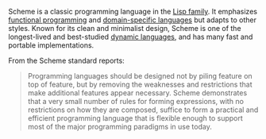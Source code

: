 Scheme is a classic programming language in the
<a class="offsite" href="//en.wikipedia.org/wiki/Lisp_(programming_language)">Lisp family</a>.
It emphasizes
<a class="offsite" href="//en.wikipedia.org/wiki/Functional_programming">functional programming</a>
and
<a class="offsite" href="//en.wikipedia.org/wiki/Metaprogramming">domain-specific languages</a>
but adapts to other styles. Known for its clean and minimalist design,
Scheme is one of the longest-lived and best-studied
<a class="offsite" href="//en.wikipedia.org/wiki/Dynamic_programming_language">dynamic languages</a>,
and has many fast and portable implementations.

From the Scheme standard reports:

> Programming languages should be designed not by piling feature on
> top of feature, but by removing the weaknesses and restrictions that
> make additional features appear necessary.  Scheme demonstrates that
> a very small number of rules for forming expressions, with no
> restrictions on how they are composed, suffice to form a practical
> and efficient programming language that is flexible enough to
> support most of the major programming paradigms in use today.